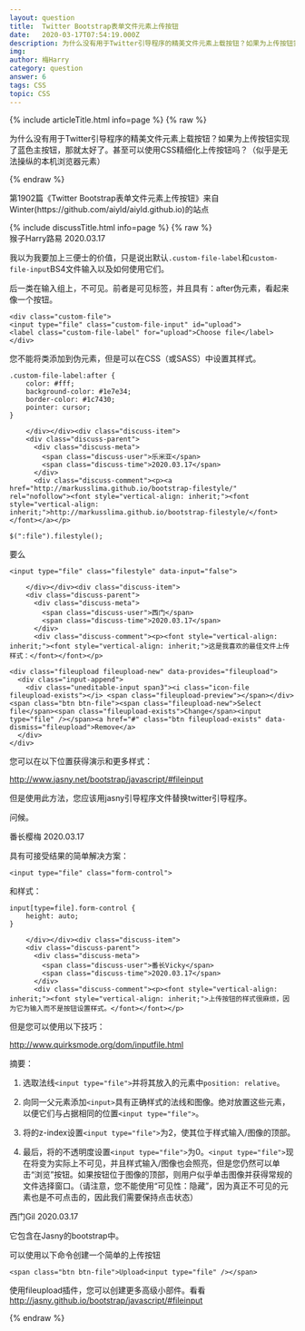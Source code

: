```yaml
---
layout: question
title:  Twitter Bootstrap表单文件元素上传按钮
date:   2020-03-17T07:54:19.000Z
description: 为什么没有用于Twitter引导程序的精美文件元素上载按钮？如果为上传按钮实现了蓝色主按钮，那就太好了。甚至可以使用CSS精细化上传按钮吗？（似乎是无法操...
img: 
author: 梅Harry
category: question
answer: 6
tags: CSS
topic: CSS
---
```

<div class="article-root">
  <div class="article">
    {% include articleTitle.html info=page %}
    {% raw %}
    <div class="article-content"><p><font style="vertical-align: inherit;"><font style="vertical-align: inherit;">为什么没有用于Twitter引导程序的精美文件元素上载按钮？</font><font style="vertical-align: inherit;">如果为上传按钮实现了蓝色主按钮，那就太好了。</font><font style="vertical-align: inherit;">甚至可以使用CSS精细化上传按钮吗？</font><font style="vertical-align: inherit;">（似乎是无法操纵的本机浏览器元素）</font></font></p></div>
    {% endraw %}
  </div>
  <p class="winter_mark">第1902篇《Twitter Bootstrap表单文件元素上传按钮》来自Winter(https://github.com/aiyld/aiyld.github.io)的站点</p>
  <div class="discuss-wrapper">
    {% include discussTitle.html info=page %}
    {% raw %}
    <div class="discuss-list">
    <div class="discuss-item">
        <div class="discuss-parent">
          <div class="discuss-meta">
            <span class="discuss-user">猴子Harry路易</span>
            <span class="discuss-time">2020.03.17</span>
          </div>
          <div class="discuss-comment"><p><font style="vertical-align: inherit;"><font style="vertical-align: inherit;">我以为我要加上三便士的价值，只是说出默认</font></font><code>.custom-file-label</code><font style="vertical-align: inherit;"><font style="vertical-align: inherit;">和</font></font><code>custom-file-input</code><font style="vertical-align: inherit;"><font style="vertical-align: inherit;">BS4文件输入以及如何使用它们。</font></font></p>

<p><font style="vertical-align: inherit;"><font style="vertical-align: inherit;">后一类在输入组上，不可见。</font><font style="vertical-align: inherit;">前者是可见标签，并且具有：after伪元素，看起来像一个按钮。</font></font></p>

<pre><code>&lt;div class="custom-file"&gt;<font></font>
&lt;input type="file" class="custom-file-input" id="upload"&gt;<font></font>
&lt;label class="custom-file-label" for="upload"&gt;Choose file&lt;/label&gt;<font></font>
&lt;/div&gt;<font></font>
</code></pre>

<p><font style="vertical-align: inherit;"><font style="vertical-align: inherit;">您不能将类添加到伪元素，但是可以在CSS（或SASS）中设置其样式。</font></font></p>

<pre><code>.custom-file-label:after {<font></font>
    color: #fff;<font></font>
    background-color: #1e7e34;<font></font>
    border-color: #1c7430;<font></font>
    pointer: cursor;<font></font>
}<font></font>
</code></pre></div>
        </div></div><div class="discuss-item">
        <div class="discuss-parent">
          <div class="discuss-meta">
            <span class="discuss-user">乐米亚</span>
            <span class="discuss-time">2020.03.17</span>
          </div>
          <div class="discuss-comment"><p><a href="http://markusslima.github.io/bootstrap-filestyle/" rel="nofollow"><font style="vertical-align: inherit;"><font style="vertical-align: inherit;">http://markusslima.github.io/bootstrap-filestyle/</font></font></a></p>

<pre><code>$(":file").filestyle();
</code></pre>

<p><font style="vertical-align: inherit;"><font style="vertical-align: inherit;">要么</font></font></p>

<pre><code>&lt;input type="file" class="filestyle" data-input="false"&gt;
</code></pre></div>
        </div></div><div class="discuss-item">
        <div class="discuss-parent">
          <div class="discuss-meta">
            <span class="discuss-user">西门</span>
            <span class="discuss-time">2020.03.17</span>
          </div>
          <div class="discuss-comment"><p><font style="vertical-align: inherit;"><font style="vertical-align: inherit;">这是我喜欢的最佳文件上传样式：</font></font></p>

<pre><code>&lt;div class="fileupload fileupload-new" data-provides="fileupload"&gt;<font></font>
  &lt;div class="input-append"&gt;<font></font>
    &lt;div class="uneditable-input span3"&gt;&lt;i class="icon-file fileupload-exists"&gt;&lt;/i&gt; &lt;span class="fileupload-preview"&gt;&lt;/span&gt;&lt;/div&gt;&lt;span class="btn btn-file"&gt;&lt;span class="fileupload-new"&gt;Select file&lt;/span&gt;&lt;span class="fileupload-exists"&gt;Change&lt;/span&gt;&lt;input type="file" /&gt;&lt;/span&gt;&lt;a href="#" class="btn fileupload-exists" data-dismiss="fileupload"&gt;Remove&lt;/a&gt;<font></font>
  &lt;/div&gt;<font></font>
&lt;/div&gt;<font></font>
</code></pre>

<p><font style="vertical-align: inherit;"><font style="vertical-align: inherit;">您可以在以下位置获得演示和更多样式：</font></font></p>

<p><a href="http://www.jasny.net/bootstrap/javascript/#fileinput" rel="nofollow"><font style="vertical-align: inherit;"><font style="vertical-align: inherit;">http://www.jasny.net/bootstrap/javascript/#fileinput</font></font></a></p>

<p><font style="vertical-align: inherit;"><font style="vertical-align: inherit;">但是使用此方法，您应该用jasny引导程序文件替换twitter引导程序。</font></font></p>

<p><font style="vertical-align: inherit;"><font style="vertical-align: inherit;">问候。</font></font></p></div>
        </div></div><div class="discuss-item">
        <div class="discuss-parent">
          <div class="discuss-meta">
            <span class="discuss-user">番长樱梅</span>
            <span class="discuss-time">2020.03.17</span>
          </div>
          <div class="discuss-comment"><p><font style="vertical-align: inherit;"><font style="vertical-align: inherit;">具有可接受结果的简单解决方案：</font></font></p>

<pre><code>&lt;input type="file" class="form-control"&gt;
</code></pre>

<p><font style="vertical-align: inherit;"><font style="vertical-align: inherit;">和样式：</font></font></p>

<pre><code>input[type=file].form-control {<font></font>
    height: auto;<font></font>
}<font></font>
</code></pre></div>
        </div></div><div class="discuss-item">
        <div class="discuss-parent">
          <div class="discuss-meta">
            <span class="discuss-user">番长Vicky</span>
            <span class="discuss-time">2020.03.17</span>
          </div>
          <div class="discuss-comment"><p><font style="vertical-align: inherit;"><font style="vertical-align: inherit;">上传按钮的样式很麻烦，因为它为输入而不是按钮设置样式。</font></font></p>

<p><font style="vertical-align: inherit;"><font style="vertical-align: inherit;">但是您可以使用以下技巧：</font></font></p>

<p><a href="http://www.quirksmode.org/dom/inputfile.html" rel="noreferrer"><font style="vertical-align: inherit;"><font style="vertical-align: inherit;">http://www.quirksmode.org/dom/inputfile.html</font></font></a></p>

<p><font style="vertical-align: inherit;"><font style="vertical-align: inherit;">摘要：</font></font></p>

<ol>
<li><p><font style="vertical-align: inherit;"><font style="vertical-align: inherit;">选取法线</font></font><code>&lt;input type="file"&gt;</code><font style="vertical-align: inherit;"><font style="vertical-align: inherit;">并将其放入的元素中</font></font><code>position: relative</code><font style="vertical-align: inherit;"><font style="vertical-align: inherit;">。</font></font></p></li>
<li><p><font style="vertical-align: inherit;"><font style="vertical-align: inherit;">向同一父元素添加</font></font><code>&lt;input&gt;</code><font style="vertical-align: inherit;"><font style="vertical-align: inherit;">具有正确样式</font><font style="vertical-align: inherit;">的法线</font><font style="vertical-align: inherit;">和图像。</font><font style="vertical-align: inherit;">绝对放置这些元素，以便它们与占据相同的位置</font></font><code>&lt;input type="file"&gt;</code><font style="vertical-align: inherit;"><font style="vertical-align: inherit;">。</font></font></p></li>
<li><p><font style="vertical-align: inherit;"><font style="vertical-align: inherit;">将的z-index设置</font></font><code>&lt;input type="file"&gt;</code><font style="vertical-align: inherit;"><font style="vertical-align: inherit;">为2，使其位于样式输入/图像的顶部。</font></font></p></li>
<li><p><font style="vertical-align: inherit;"><font style="vertical-align: inherit;">最后，将的不透明度设置</font></font><code>&lt;input type="file"&gt;</code><font style="vertical-align: inherit;"><font style="vertical-align: inherit;">为0。</font></font><code>&lt;input type="file"&gt;</code><font style="vertical-align: inherit;"><font style="vertical-align: inherit;">现在将变为实际上不可见，并且样式输入/图像也会照亮，但是您仍然可以单击“浏览”按钮。</font><font style="vertical-align: inherit;">如果按钮位于图像的顶部，则用户似乎单击图像并获得常规的文件选择窗口。</font><font style="vertical-align: inherit;">（请注意，您不能使用“可见性：隐藏”，因为真正不可见的元素也是不可点击的，因此我们需要保持点击状态）</font></font></p></li>
</ol></div>
        </div></div><div class="discuss-item">
        <div class="discuss-parent">
          <div class="discuss-meta">
            <span class="discuss-user">西门Gil</span>
            <span class="discuss-time">2020.03.17</span>
          </div>
          <div class="discuss-comment"><p><font style="vertical-align: inherit;"><font style="vertical-align: inherit;">它包含在Jasny的bootstrap中。</font></font></p>

<p><font style="vertical-align: inherit;"><font style="vertical-align: inherit;">可以使用以下命令创建一个简单的上传按钮</font></font></p>

<pre><code>&lt;span class="btn btn-file"&gt;Upload&lt;input type="file" /&gt;&lt;/span&gt;
</code></pre>

<p><font style="vertical-align: inherit;"><font style="vertical-align: inherit;">使用fileupload插件，您可以创建更多高级小部件。</font><font style="vertical-align: inherit;">看看
 </font></font><a href="http://jasny.github.io/bootstrap/javascript/#fileinput"><font style="vertical-align: inherit;"><font style="vertical-align: inherit;">http://jasny.github.io/bootstrap/javascript/#fileinput</font></font></a></p></div>
        </div></div>
    </div>
    {% endraw %}
  </div>
<div>
